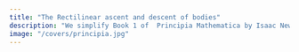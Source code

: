 ```yaml
---
title: "The Rectilinear ascent and descent of bodies"
description: "We simplify Book 1 of  Principia Mathematica by Isaac Newton."
image: "/covers/principia.jpg"
---
```

